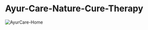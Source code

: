 # Ayur-Care-Nature-Cure-Therapy

![AyurCare-Home](https://github.com/sanjana19991118/Ayur-Care-Nature-Cure-Therapy/assets/69705801/9c796eeb-45d7-4c88-a4d3-c1983d15edc0)

